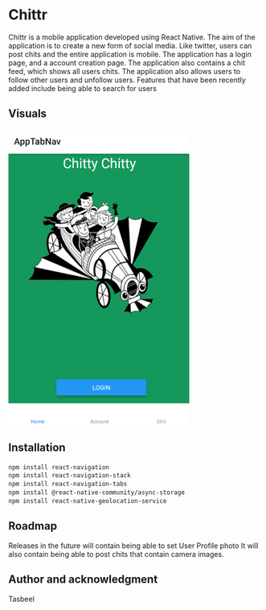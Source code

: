 # Chittr

Chittr is a mobile application developed using React Native. The aim of the application is to create a new form of social media. Like twitter, users can post chits and the entire application is mobile.
The application has a login page, and a account creation page. The application also contains a chit feed, which shows all users chits. The application also allows users to follow other users and unfollow users. Features that have been recently added include being able to search for users

## Visuals
![](062279b91a32bab99bb7de5580175736.png)

## Installation

```bash
npm install react-navigation
npm install react-navigation-stack
npm install react-navigation-tabs
npm install @react-native-community/async-storage
npm install react-native-geolocation-service
```
## Roadmap

Releases in the future will contain being able to set User Profile photo
It will also contain being able to post chits that contain camera images.

## Author and acknowledgment

Tasbeel
